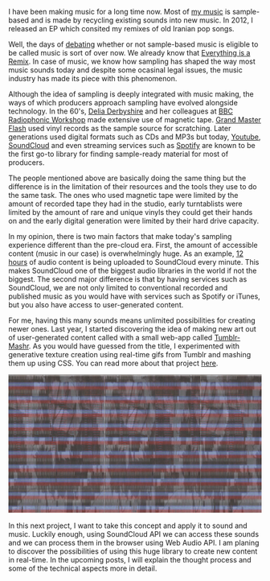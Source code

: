 I have been making music for a long time now. Most of [my music](http://www.zya.cc/music) is sample-based and is made by recycling existing sounds into new music. In 2012, I released an EP which consited my remixes of old Iranian pop songs.

Well, the days of [debating](http://en.wikipedia.org/wiki/Copyright_Criminals) whether or not sample-based music is eligible to be called music is sort of over now. We already know that [Everything is a Remix](http://everythingisaremix.info/). In case of music, we know how sampling has shaped the way most music sounds today and despite some ocasinal legal issues, the music industry has made its piece with this phenomenon.

Although the idea of sampling is deeply integrated with music making, the ways of which producers approach sampling have evolved alongside technology. In the 60's, [Delia Derbyshire](http://en.wikipedia.org/wiki/Delia_Derbyshire) and her colleagues at [BBC Radiophonic Workshop](http://en.wikipedia.org/wiki/BBC_Radiophonic_Workshop) made extensive use of magnetic tape. [Grand Master Flash](http://en.wikipedia.org/wiki/Grandmaster_Flash) used vinyl records as the sample source for scratching. Later generations used digital formats such as CDs and MP3s but today, [Youtube](http://www.youtube.com), [SoundCloud](http://www.soundcloud.com) and even streaming services such as [Spotify](http://www.spotify.com) are known to be the first go-to library for finding sample-ready material for most of producers.

The people mentioned above are basically doing the same thing but the difference is in the limitation of their resources and the tools they use to do the same task. The ones who used magnetic tape were limited by the amount of recorded tape they had in the studio, early turntablists were limited by the amount of rare and unique vinyls they could get their hands on and the early digital generation were limited by their hard drive capacity.

In my opinion, there is two main factors that make today's sampling experience different than the pre-cloud era. First, the amount of accessible content (music in our case) is overwhelmingly huge. As an example, [12 hours](http://gigaom.com/2013/11/13/soundcloud-turns-5-creators-now-upload-12-hours-of-audio-every-minute/) of audio content is being uploaded to SoundCloud every minute. This makes SoundCloud one of the biggest audio libraries in the world if not the biggest. The second major difference is that by having services such as SoundCloud, we are not only limited to conventional recorded and published music as you would have with services such as Spotify or iTunes, but you also have access to user-generated content.

For me, having this many sounds means unlimited possibilities for creating newer ones. Last year, I started discovering the idea of making new art out of user-generated content called with a small web-app called [Tumblr-Mashr](http://www.zya.cc/tumblr-mashr). As you would have guessed from the title, I experimented with generative texture creation using real-time gifs from Tumblr and mashing them up using CSS. You can read more about that project [here](https://medium.com/p/f924d1b53748).

![Tumblr-Mashr Example](project_images/tumblr-mashr.png?raw=true "Tumblr-Mashr Example")

In this next project, I want to take this concept and apply it to sound and music. Luckily enough, using SoundCloud API we can access these sounds and we can process them in the browser using Web Audio API. I am planing to discover the possibilities of using this huge library to create new content in real-time. In the upcoming posts, I will explain the thought process and some of the technical aspects more in detail.